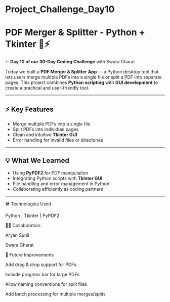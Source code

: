 # Project_Challenge_Day10

# PDF Merger & Splitter - Python + Tkinter 📄⚡

✨ **Day 10 of our 30-Day Coding Challenge** with Swara Gharat  

Today we built a **PDF Merger & Splitter App** — a Python desktop tool that lets users merge multiple PDFs into a single file or split a PDF into separate pages. This project combines **Python scripting** with **GUI development** to create a practical and user-friendly tool.

---

## ⚡ Key Features

- Merge multiple PDFs into a single file  
- Split PDFs into individual pages  
- Clean and intuitive **Tkinter GUI**  
- Error handling for invalid files or directories  

---

## 💡 What We Learned

- Using **PyPDF2** for PDF manipulation  
- Integrating Python scripts with **Tkinter GUI**  
- File handling and error management in Python  
- Collaborating efficiently as coding partners  

---

🛠️ Technologies Used

Python | Tkinter | PyPDF2

👩‍💻 Collaborators

Aryan Sunil

Swara Gharat

🔮 Future Improvements

Add drag & drop support for PDFs

Include progress bar for large PDFs

Allow naming conventions for split files

Add batch processing for multiple merges/splits
